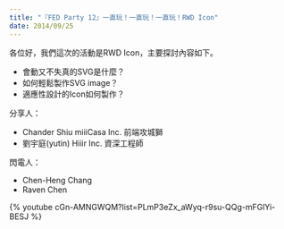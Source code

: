 ```yaml
---
title: "『FED Party 12』一直玩！一直玩！一直玩！RWD Icon"
date: 2014/09/25
---
```


各位好，我們這次的活動是RWD Icon，主要探討內容如下。

+ 會動又不失真的SVG是什麼？
+ 如何輕鬆製作SVG image？
+ 適應性設計的Icon如何製作？


分享人：

+ Chander Shiu miiiCasa Inc. 前端攻城獅
+ 劉宇庭(yutin) Hiiir Inc. 資深工程師


閃電人：

+ Chen-Heng Chang
+ Raven Chen

{% youtube cGn-AMNGWQM?list=PLmP3eZx_aWyq-r9su-QQg-mFGlYi-BESJ %}
